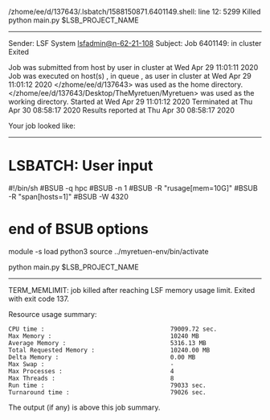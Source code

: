 /zhome/ee/d/137643/.lsbatch/1588150871.6401149.shell: line 12:  5299 Killed                  python main.py $LSB_PROJECT_NAME

------------------------------------------------------------
Sender: LSF System <lsfadmin@n-62-21-108>
Subject: Job 6401149: <NNAgent2NN-Selfplay-100-random> in cluster <dcc> Exited

Job <NNAgent2NN-Selfplay-100-random> was submitted from host <n-62-27-20> by user <s183905> in cluster <dcc> at Wed Apr 29 11:01:11 2020
Job was executed on host(s) <n-62-21-108>, in queue <hpc>, as user <s183905> in cluster <dcc> at Wed Apr 29 11:01:12 2020
</zhome/ee/d/137643> was used as the home directory.
</zhome/ee/d/137643/Desktop/TheMyretuen/Myretuen> was used as the working directory.
Started at Wed Apr 29 11:01:12 2020
Terminated at Thu Apr 30 08:58:17 2020
Results reported at Thu Apr 30 08:58:17 2020

Your job looked like:

------------------------------------------------------------
# LSBATCH: User input
#!/bin/sh
#BSUB -q hpc
#BSUB -n 1
#BSUB -R "rusage[mem=10G]"
#BSUB -R "span[hosts=1]"
#BSUB -W 4320
# end of BSUB options

module -s load python3
source ../myretuen-env/bin/activate

python main.py $LSB_PROJECT_NAME


------------------------------------------------------------

TERM_MEMLIMIT: job killed after reaching LSF memory usage limit.
Exited with exit code 137.

Resource usage summary:

    CPU time :                                   79009.72 sec.
    Max Memory :                                 10240 MB
    Average Memory :                             5316.13 MB
    Total Requested Memory :                     10240.00 MB
    Delta Memory :                               0.00 MB
    Max Swap :                                   -
    Max Processes :                              4
    Max Threads :                                8
    Run time :                                   79033 sec.
    Turnaround time :                            79026 sec.

The output (if any) is above this job summary.

